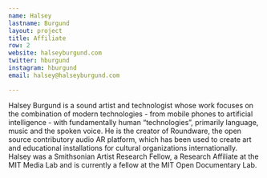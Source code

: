 ```yaml
---
name: Halsey
lastname: Burgund
layout: project
title: Affiliate
row: 2
website: halseyburgund.com
twitter: hburgund
instagram: hburgund
email: halsey@halseyburgund.com

---
```


Halsey Burgund is a sound artist and technologist whose work focuses on the combination of modern technologies - from mobile phones to artificial intelligence - with fundamentally human “technologies”, primarily language, music and the spoken voice. He is the creator of Roundware, the open source contributory audio AR platform, which has been used to create art and educational installations for cultural organizations internationally. Halsey was a Smithsonian Artist Research Fellow, a Research Affiliate at the MIT Media Lab and is currently a fellow at the MIT Open Documentary Lab.

